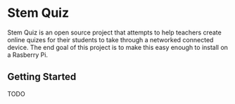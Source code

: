 # Stem Quiz
Stem Quiz is an open source project that attempts to help teachers create online quizes for their students to take through a networked connected device. The end goal of this project is to make this easy enough to install on a Rasberry Pi.

## Getting Started
TODO

